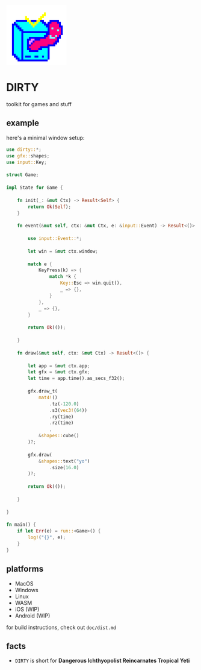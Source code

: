 ![icon](icon.png)

# DIRTY
toolkit for games and stuff

## example
here's a minimal window setup:

```rust
use dirty::*;
use gfx::shapes;
use input::Key;

struct Game;

impl State for Game {

	fn init(_: &mut Ctx) -> Result<Self> {
		return Ok(Self);
	}

	fn event(&mut self, ctx: &mut Ctx, e: &input::Event) -> Result<()> {

		use input::Event::*;

		let win = &mut ctx.window;

		match e {
			KeyPress(k) => {
				match *k {
					Key::Esc => win.quit(),
					_ => {},
				}
			},
			_ => {},
		}

		return Ok(());

	}

	fn draw(&mut self, ctx: &mut Ctx) -> Result<()> {

		let app = &mut ctx.app;
		let gfx = &mut ctx.gfx;
		let time = app.time().as_secs_f32();

		gfx.draw_t(
			mat4!()
				.tz(-120.0)
				.s3(vec3!(64))
				.ry(time)
				.rz(time)
				,
			&shapes::cube()
		)?;

		gfx.draw(
			&shapes::text("yo")
				.size(16.0)
		)?;

		return Ok(());

	}

}

fn main() {
	if let Err(e) = run::<Game>() {
		log!("{}", e);
	}
}
```

## platforms
- MacOS
- Windows
- Linux
- WASM
- iOS (WIP)
- Android (WIP)

for build instructions, check out `doc/dist.md`

## facts
- `DIRTY` is short for **Dangerous Ichthyopolist Reincarnates Tropical Yeti**

